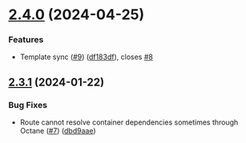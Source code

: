 # [2.4.0](https://github.com/tenantcloud/laravel-cors/compare/v2.3.1...v2.4.0) (2024-04-25)


### Features

* Template sync ([#9](https://github.com/tenantcloud/laravel-cors/issues/9)) ([df183df](https://github.com/tenantcloud/laravel-cors/commit/df183dfab021da4252a611ff7840b1b3dfd5d48d)), closes [#8](https://github.com/tenantcloud/laravel-cors/issues/8)

## [2.3.1](https://github.com/tenantcloud/laravel-cors/compare/v2.3.0...v2.3.1) (2024-01-22)


### Bug Fixes

* Route cannot resolve container dependencies sometimes through Octane ([#7](https://github.com/tenantcloud/laravel-cors/issues/7)) ([dbd9aae](https://github.com/tenantcloud/laravel-cors/commit/dbd9aae4b9a3930f3d737697880100ce681eb352))
